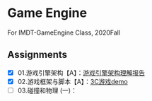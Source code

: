 # Game Engine
For IMDT-GameEngine Class, 2020Fall
## Assignments
- [x] 01.游戏引擎架构【A】：[游戏引擎架构理解报告](https://docs.qq.com/doc/DR0N5dWlxUGlBT3Vo)  
- [x] 02.游戏框架与脚本【A】：[3C游戏demo](https://github.com/ptpt-y/GameEngine/tree/master/3C-homework)
- [ ] 03.碰撞和物理 (一)：
